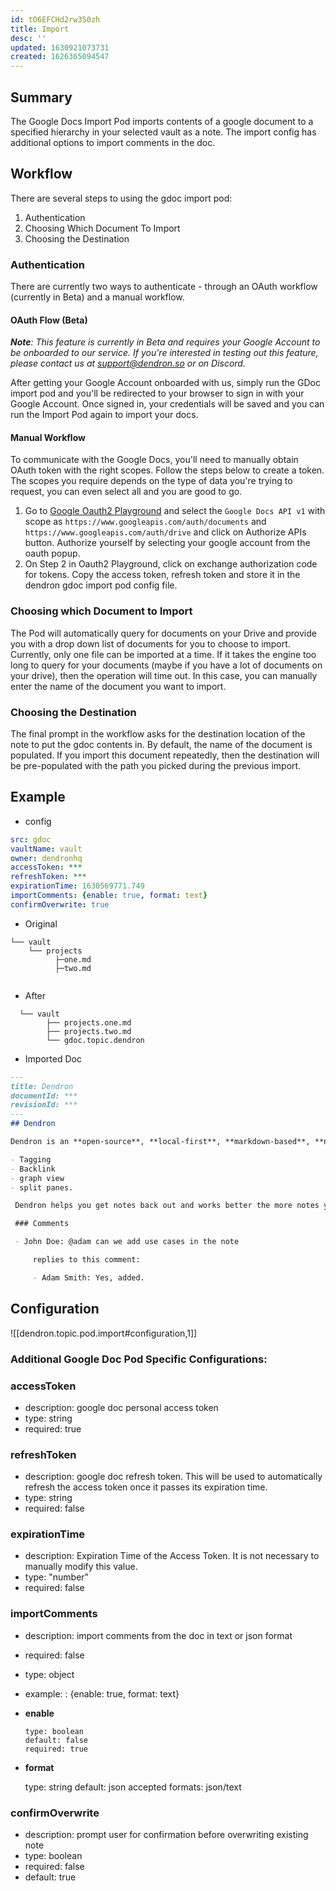 ```yaml
---
id: tO6EFCHd2rw350zh
title: Import
desc: ''
updated: 1630921073731
created: 1626365094547
---
```



## Summary

The Google Docs Import Pod imports contents of a google document to a specified hierarchy in your selected vault as a note.
The import config has additional options to import comments in the doc.

## Workflow

There are several steps to using the gdoc import pod:
1. Authentication
1. Choosing Which Document To Import
1. Choosing the Destination

### Authentication

There are currently two ways to authenticate - through an OAuth workflow (currently in Beta) and a manual workflow.

#### OAuth Flow (Beta)

_**Note**: This feature is currently in Beta and requires your Google Account to be onboarded to our service. If you're interested in testing out this feature, please contact us at support@dendron.so or on Discord._

After getting your Google Account onboarded with us, simply run the GDoc import pod and you'll be redirected to your browser to sign in with your Google Account. Once signed in, your credentials will be saved and you can run the Import Pod again to import your docs.

#### Manual Workflow

To communicate with the Google Docs, you'll need to manually obtain OAuth token with the right scopes.
Follow the steps below to create a token. The scopes you require depends on the type of data you're trying to request, you can even select all and you are good to go.

1. Go to [Google Oauth2 Playground](https://developers.google.com/oauthplayground/) and select the `Google Docs API v1` with scope as `https://www.googleapis.com/auth/documents` and `https://www.googleapis.com/auth/drive` and click on Authorize APIs button. Authorize yourself by selecting your google account from the oauth popup.
1. On Step 2 in Oauth2 Playground, click on exchange authorization code for tokens. Copy the access token, refresh token and store it in the  dendron gdoc import pod config file.

### Choosing which Document to Import

The Pod will automatically query for documents on your Drive and provide you with a drop down list of documents for you to choose to import. Currently, only one file can be imported at a time. If it takes the engine too long to query for your documents (maybe if you have a lot of documents on your drive), then the operation will time out. In this case, you can manually enter the name of the document you want to import.

### Choosing the Destination

The final prompt in the workflow asks for the destination location of the note to put the gdoc contents in.  By default, the name of the document is populated.  If you import this document repeatedly, then the destination will be pre-populated with the path you picked during the previous import.


## Example

- config
```yml
src: gdoc
vaultName: vault
owner: dendronhq
accessToken: ***
refreshToken: ***
expirationTime: 1630569771.749
importComments: {enable: true, format: text}
confirmOverwrite: true
```

- Original 
```
└── vault
    └── projects
          ├─one.md
          ├─two.md
  
```
- After

```
  └── vault
        ├── projects.one.md
        ├── projects.two.md
        └── gdoc.topic.dendron

```

- Imported Doc

```md
---
title: Dendron
documentId: ***
revisionId: ***
---
## Dendron

Dendron is an **open-source**, **local-first**, **markdown-based**, **note-taking** tool built on top of [VSCode](https://code.visualstudio.com/). Like most such tools, Dendron supports all the usual features you would expect like :

- Tagging
- Backlink
- graph view
- split panes.

 Dendron helps you get notes back out and works better the more notes you have.

 ### Comments

 - John Doe: @adam can we add use cases in the note 

	 replies to this comment: 

	 - Adam Smith: Yes, added.
```

## Configuration

![[dendron.topic.pod.import#configuration,1]]

### Additional Google Doc Pod Specific Configurations:

### accessToken
- description: google doc personal access token
- type: string
- required: true

### refreshToken

- description: google doc refresh token. This will be used to automatically refresh the access token once it passes its expiration time.
- type: string
- required: false

### expirationTime

- description: Expiration Time of the Access Token. It is not necessary to manually modify this value.
- type: "number"
- required: false

### importComments

- description: import comments from the doc in text or json format
- required: false
- type: object
- example: : {enable: true, format: text} 
- **enable**

      type: boolean
      default: false
      required: true

 - **format**

      type: string
      default: json
      accepted formats: json/text

### confirmOverwrite

- description: prompt user for confirmation before overwriting existing note
- type: boolean
- required: false
- default: true